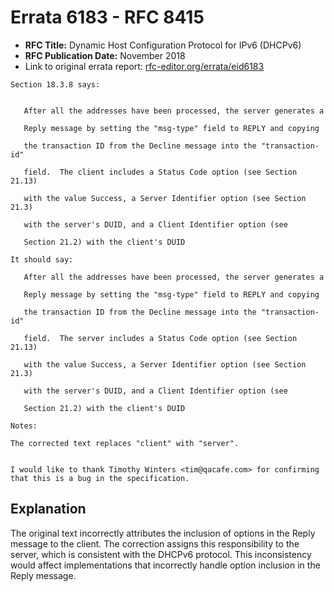 # Errata 6183 - RFC 8415

- **RFC Title:** Dynamic Host Configuration Protocol for IPv6 (DHCPv6)
- **RFC Publication Date:** November 2018
- Link to original errata report: [rfc-editor.org/errata/eid6183](https://www.rfc-editor.org/errata/eid6183)

```
Section 18.3.8 says:


   After all the addresses have been processed, the server generates a
   Reply message by setting the "msg-type" field to REPLY and copying
   the transaction ID from the Decline message into the "transaction-id"
   field.  The client includes a Status Code option (see Section 21.13)
   with the value Success, a Server Identifier option (see Section 21.3)
   with the server's DUID, and a Client Identifier option (see
   Section 21.2) with the client's DUID

It should say:

   After all the addresses have been processed, the server generates a
   Reply message by setting the "msg-type" field to REPLY and copying
   the transaction ID from the Decline message into the "transaction-id"
   field.  The server includes a Status Code option (see Section 21.13)
   with the value Success, a Server Identifier option (see Section 21.3)
   with the server's DUID, and a Client Identifier option (see
   Section 21.2) with the client's DUID

Notes:

The corrected text replaces "client" with "server".

I would like to thank Timothy Winters <tim@qacafe.com> for confirming that this is a bug in the specification.
```

## Explanation

The original text incorrectly attributes the inclusion of options in the Reply message to the client. The correction assigns this responsibility to the server, which is consistent with the DHCPv6 protocol. This inconsistency would affect implementations that incorrectly handle option inclusion in the Reply message.
